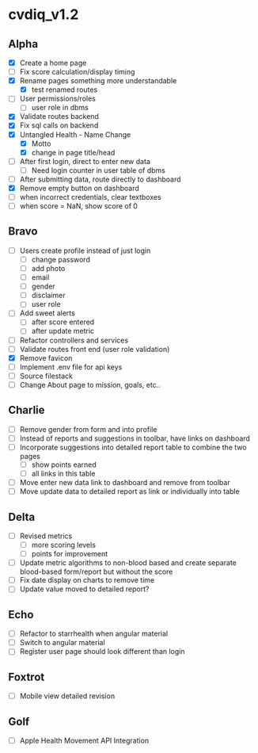 # cvdiq_v1.2

## Alpha
- [x] Create a home page
- [ ] Fix score calculation/display timing
- [x] Rename pages something more understandable
	- [x] test renamed routes
- [ ] User permissions/roles
	- [ ] user role in dbms
- [x] Validate routes backend
- [x] Fix sql calls on backend
- [x] Untangled Health - Name Change
	- [x] Motto
	- [x] change in page title/head
- [ ] After first login, direct to enter new data
	- [ ] Need login counter in user table of dbms
- [ ] After submitting data, route directly to dashboard
- [x] Remove empty button on dashboard
- [ ] when incorrect credentials, clear textboxes
- [ ] when score = NaN, show score of 0

## Bravo
- [ ] Users create profile instead of just login
	- [ ] change password
	- [ ] add photo
	- [ ] email
	- [ ] gender
	- [ ] disclaimer
	- [ ] user role
- [ ] Add sweet alerts
	- [ ] after score entered
	- [ ] after update metric
- [ ] Refactor controllers and services
- [ ] Validate routes front end (user role validation)
- [x] Remove favicon
- [ ] Implement .env file for api keys
- [ ] Source filestack
- [ ] Change About page to mission, goals, etc..

## Charlie
- [ ] Remove gender from form and into profile
- [ ] Instead of reports and suggestions in toolbar, have links on dashboard
- [ ] Incorporate suggestions into detailed report table to combine the two pages
	- [ ] show points earned
	- [ ] all links in this table
- [ ] Move enter new data link to dashboard and remove from toolbar
- [ ] Move update data to detailed report as link or individually into table

## Delta
- [ ] Revised metrics
	- [ ] more scoring levels
	- [ ] points for improvement
- [ ] Update metric algorithms to non-blood based and create separate blood-based form/report but    without the score
- [ ] Fix date display on charts to remove time
- [ ] Update value moved to detailed report?

## Echo
- [ ] Refactor to starrhealth when angular material
- [ ] Switch to angular material
- [ ] Register user page should look different than login

## Foxtrot
- [ ] Mobile view detailed revision

## Golf
- [ ] Apple Health Movement API Integration
